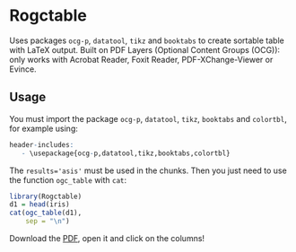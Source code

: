 
<!-- README.md is generated from README.Rmd. Please edit that file -->

# Rogctable

Uses packages `ocg-p`, `datatool`, `tikz` and `booktabs` to create
sortable table with LaTeX output. Built on PDF Layers (Optional Content
Groups (OCG)): only works with Acrobat Reader, Foxit Reader,
PDF-XChange-Viewer or Evince.

## Usage

You must import the package `ocg-p`, `datatool`, `tikz`, `booktabs` and
`colortbl`, for example using:

``` r
header-includes:
   - \usepackage{ocg-p,datatool,tikz,booktabs,colortbl}
```

The `results='asis'` must be used in the chunks. Then you just need to
use the function `ogc_table` with `cat`:

``` r
library(Rogctable)
d1 = head(iris)
cat(ogc_table(d1),
    sep = "\n")
```

Download the
[PDF](https://github.com/AQLT/Rogctable/blob/master/vignettes/Rogctable.pdf),
open it and click on the columns!
